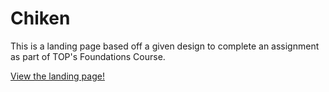 # Chiken

This is a landing page based off a given design to complete an assignment as part of TOP's Foundations Course.

[View the landing page!](https://burntraisin.github.io/landing-page/)